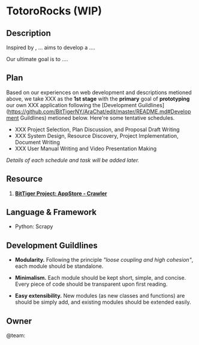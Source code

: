# TotoroRocks (WIP)

Description
-----------

Inspired by , ... aims to develop a ....

<insert more details>

Our ultimate goal is to ....

Plan
----

Based on our experiences on web development and descriptions metioned above, we take XXX as the __1st stage__ with the __primary__ goal of __prototyping__ our own XXX application following the [Development Guildlines](https://github.com/BitTigerNY/AraChat/edit/master/README.md#Development Guildlines) metioned below. Here're some tentative schedules.

* XXX Project Selection, Plan Discussion, and Proposal Draft Writing
* XXX System Design, Resource Discovery, Project Implementation, Document Writing 
* XXX User Manual Writing and Video Presentation Making

_Details of each schedule and task will be added later._

Resource
--------

1. __[BitTiger Project: AppStore - Crawler](https://slack-files.com/T0GUEMKEZ-F0J4G9QTT-274d3bc97e)__

Language & Framework
--------------------

+ Python: Scrapy

Development Guildlines 
----------------------

- __Modularity.__ Following the principle _"loose coupling and high cohesion"_, each module should be standalone.

- __Minimalism.__ Each module should be kept short, simple, and concise. Every piece of code should be transparent upon first reading. 
- __Easy extensibility.__ New modules (as new classes and functions) are should be simply add, and existing modules should be extended easily.

Owner
-----

@team: 
